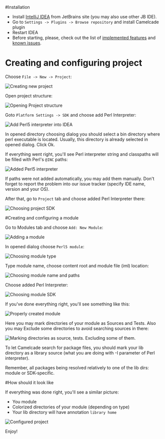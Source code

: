 #Installation
* Install [IntelliJ IDEA](https://www.jetbrains.com/idea/) from JetBrains site (you may also use other JB IDE).
* Go to `Settings -> Plugins -> Browse repository` and install Camelcade plugin
* Restart IDEA
* Before starting, please, check out the list of [implemented features](https://github.com/hurricup/Perl5-IDEA/wiki/Implemented-features) and [known issues](https://github.com/hurricup/Perl5-IDEA/wiki/Known-issues).

# Creating and configuring project
Choose `File -> New -> Project`:

![Creating new project](https://github.com/hurricup/Perl5-IDEA/blob/master/images/gettingstarted/createproject.png)

Open project structure:

![Opening Project structure](https://github.com/hurricup/Perl5-IDEA/blob/master/images/gettingstarted/projectstructure.png)

Goto `Platform Settings -> SDK` and choose add Perl Interpreter:

![Add Perl5 interpreter into IDEA](https://github.com/hurricup/Perl5-IDEA/blob/master/images/gettingstarted/sdktype.png)

In opened directory choosing dialog you should select a bin directory where perl executable is located. Usually, this directory is already selected in opened dialog. Click Ok.

If everything went right, you'll see Perl interpreter string and classpaths will be filled with Perl's `@INC` paths:

![Added Perl5 interpreter](https://github.com/hurricup/Perl5-IDEA/blob/master/images/gettingstarted/sdkadded.png)

If paths were not added automatically, you may add them manually. Don't forget to report the problem into our issue tracker (specify IDE name, version and your OS).

After that, go to `Project` tab and choose added Perl Interpreter there:

![Choosing project SDK](https://github.com/hurricup/Perl5-IDEA/blob/master/images/gettingstarted/projectsdk.png)

#Creating and configuring a module

Go to Modules tab and choose `Add: New Module`:

![Adding a module](https://github.com/hurricup/Perl5-IDEA/blob/master/images/gettingstarted/newmodulestart.png)

In opened dialog choose `Perl5 module`:

![Choosing module type](https://github.com/hurricup/Perl5-IDEA/blob/master/images/gettingstarted/newmoduletype.png)

Type module name, choose content root and module file (iml) location:

![Choosing module name and paths](https://github.com/hurricup/Perl5-IDEA/blob/master/images/gettingstarted/newmoduledialog.png)

Choose added Perl Interpreter:

![Choosing module SDK](https://github.com/hurricup/Perl5-IDEA/blob/master/images/gettingstarted/newmodulesdk.png)

If you've done everything right, you'll see something like this:

![Properly created module](https://github.com/hurricup/Perl5-IDEA/blob/master/images/gettingstarted/createdmodule.png)

Here you may mark directories of your module as Sources and Tests. Also you may Exclude some directories to avoid searching sources in there:

![Marking directories as source, tests. Excluding some of them.](https://github.com/hurricup/Perl5-IDEA/blob/master/images/gettingstarted/marksources.png)

To let Camelcade search for package files, you should mark your lib directory as a library source (what you are doing with -I parameter of Perl interpreter). 

Remember, all packages being resolved relatively to one of the lib dirs: module or SDK-specific.

#How should it look like

If everything was done right, you'll see a similar picture:
* You module 
* Colorized directories of your module (depending on type)
* Your lib directory will have annotation `library home`

![Configured project](https://github.com/hurricup/Perl5-IDEA/blob/master/images/gettingstarted/finalstep.png)

Enjoy!